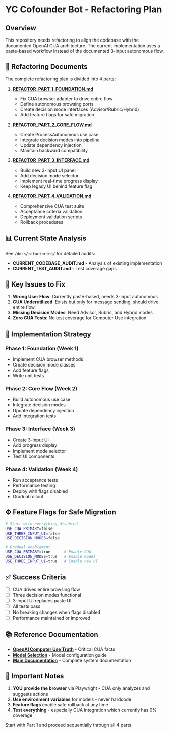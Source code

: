 # YC Cofounder Bot - Refactoring Plan

## Overview

This repository needs refactoring to align the codebase with the documented OpenAI CUA architecture. The current implementation uses a paste-based workflow instead of the documented 3-input autonomous flow.

## 📁 Refactoring Documents

The complete refactoring plan is divided into 4 parts:

1. **[REFACTOR_PART_1_FOUNDATION.md](./REFACTOR_PART_1_FOUNDATION.md)**
   - Fix CUA browser adapter to drive entire flow
   - Define autonomous browsing ports
   - Create decision mode interfaces (Advisor/Rubric/Hybrid)
   - Add feature flags for safe migration

2. **[REFACTOR_PART_2_CORE_FLOW.md](./REFACTOR_PART_2_CORE_FLOW.md)**
   - Create ProcessAutonomous use case
   - Integrate decision modes into pipeline
   - Update dependency injection
   - Maintain backward compatibility

3. **[REFACTOR_PART_3_INTERFACE.md](./REFACTOR_PART_3_INTERFACE.md)**
   - Build new 3-input UI panel
   - Add decision mode selector
   - Implement real-time progress display
   - Keep legacy UI behind feature flag

4. **[REFACTOR_PART_4_VALIDATION.md](./REFACTOR_PART_4_VALIDATION.md)**
   - Comprehensive CUA test suite
   - Acceptance criteria validation
   - Deployment validation scripts
   - Rollback procedures

## 📊 Current State Analysis

See `/docs/refactoring/` for detailed audits:
- **CURRENT_CODEBASE_AUDIT.md** - Analysis of existing implementation
- **CURRENT_TEST_AUDIT.md** - Test coverage gaps

## 🎯 Key Issues to Fix

1. **Wrong User Flow**: Currently paste-based, needs 3-input autonomous
2. **CUA Underutilized**: Exists but only for message sending, should drive entire flow
3. **Missing Decision Modes**: Need Advisor, Rubric, and Hybrid modes
4. **Zero CUA Tests**: No test coverage for Computer Use integration

## 🚀 Implementation Strategy

### Phase 1: Foundation (Week 1)
- Implement CUA browser methods
- Create decision mode classes
- Add feature flags
- Write unit tests

### Phase 2: Core Flow (Week 2)
- Build autonomous use case
- Integrate decision modes
- Update dependency injection
- Add integration tests

### Phase 3: Interface (Week 3)
- Create 3-input UI
- Add progress display
- Implement mode selector
- Test UI components

### Phase 4: Validation (Week 4)
- Run acceptance tests
- Performance testing
- Deploy with flags disabled
- Gradual rollout

## ⚙️ Feature Flags for Safe Migration

```bash
# Start with everything disabled
USE_CUA_PRIMARY=false
USE_THREE_INPUT_UI=false
USE_DECISION_MODES=false

# Gradual enablement
USE_CUA_PRIMARY=true      # Enable CUA
USE_DECISION_MODES=true   # Enable modes
USE_THREE_INPUT_UI=true   # Enable new UI
```

## ✅ Success Criteria

- [ ] CUA drives entire browsing flow
- [ ] Three decision modes functional
- [ ] 3-input UI replaces paste UI
- [ ] All tests pass
- [ ] No breaking changes when flags disabled
- [ ] Performance maintained or improved

## 📚 Reference Documentation

- **[OpenAI Computer Use Truth](./OPENAI_COMPUTER_USE_TRUTH.md)** - Critical CUA facts
- **[Model Selection](./MODEL_SELECTION.md)** - Model configuration guide
- **[Main Documentation](/docs)** - Complete system documentation

## 🚨 Important Notes

1. **YOU provide the browser** via Playwright - CUA only analyzes and suggests actions
2. **Use environment variables** for models - never hardcode
3. **Feature flags** enable safe rollback at any time
4. **Test everything** - especially CUA integration which currently has 0% coverage

Start with Part 1 and proceed sequentially through all 4 parts.